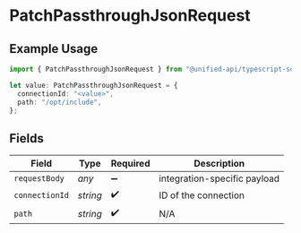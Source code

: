 # PatchPassthroughJsonRequest

## Example Usage

```typescript
import { PatchPassthroughJsonRequest } from "@unified-api/typescript-sdk/sdk/models/operations";

let value: PatchPassthroughJsonRequest = {
  connectionId: "<value>",
  path: "/opt/include",
};
```

## Fields

| Field                        | Type                         | Required                     | Description                  |
| ---------------------------- | ---------------------------- | ---------------------------- | ---------------------------- |
| `requestBody`                | *any*                        | :heavy_minus_sign:           | integration-specific payload |
| `connectionId`               | *string*                     | :heavy_check_mark:           | ID of the connection         |
| `path`                       | *string*                     | :heavy_check_mark:           | N/A                          |